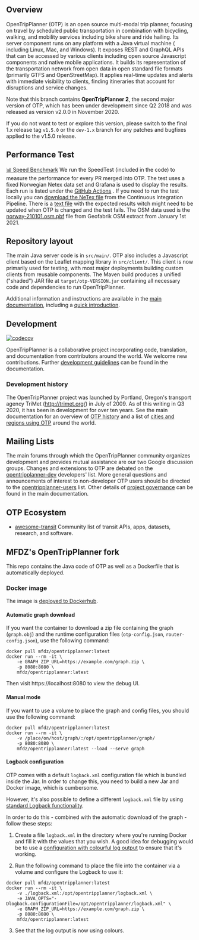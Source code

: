 ## Overview

OpenTripPlanner (OTP) is an open source multi-modal trip planner, focusing on travel by scheduled
public transportation in combination with bicycling, walking, and mobility services including bike
share and ride hailing. Its server component runs on any platform with a Java virtual machine (
including Linux, Mac, and Windows). It exposes REST and GraphQL APIs that can be accessed by various
clients including open source Javascript components and native mobile applications. It builds its
representation of the transportation network from open data in open standard file formats (primarily
GTFS and OpenStreetMap). It applies real-time updates and alerts with immediate visibility to
clients, finding itineraries that account for disruptions and service changes.

Note that this branch contains **OpenTripPlanner 2**, the second major version of OTP, which has
been under development since Q2 2018 and was released as version v2.0.0 in November 2020.

If you do not want to test or explore this version, please switch to the final 1.x release
tag `v1.5.0` or the `dev-1.x` branch for any patches and bugfixes applied to the v1.5.0 release.

## Performance Test

[📊 Speed Benchmark](https://otp-performance.leonard.io/) We run the SpeedTest (included in the
code) to measure the performance for every PR merged into OTP. The test uses a fixed Norwegian Netex
data set and Grafana is used to display the results. Each run is listed under
the [GitHub Actions](https://github.com/opentripplanner/OpenTripPlanner/actions/workflows/performance-test.yml)
. If you need to run the test locally you
can [download the NeTex file](https://leonard.io/otp/rb_norway-aggregated-netex-2021-12-11.zip) from
the Continuous Integration Pipeline. There is
a [text file](test/ci-performance-test/travelSearch-expected-results.csv) with the expected results
witch might need to be updated when OTP is changed and the test fails. The OSM data used is
the [norway-210101.osm.pbf](https://download.geofabrik.de/europe/norway-210101.osm.pbf) file from
Geofabrik OSM extract from January 1st 2021.

## Repository layout

The main Java server code is in `src/main/`. OTP also includes a Javascript client based on the
Leaflet mapping library in `src/client/`. This client is now primarily used for testing, with most
major deployments building custom clients from reusable components. The Maven build produces a
unified ("shaded") JAR file at `target/otp-VERSION.jar` containing all necessary code and
dependencies to run OpenTripPlanner.

Additional information and instructions are available in
the [main documentation](http://docs.opentripplanner.org/en/dev-2.x/), including a
[quick introduction](http://docs.opentripplanner.org/en/dev-2.x/Basic-Tutorial/).

## Development

[![codecov](https://codecov.io/gh/opentripplanner/OpenTripPlanner/branch/dev-2.x/graph/badge.svg?token=ak4PbIKgZ1)](https://codecov.io/gh/opentripplanner/OpenTripPlanner)

OpenTripPlanner is a collaborative project incorporating code, translation, and documentation from
contributors around the world. We welcome new contributions.
Further [development guidelines](http://docs.opentripplanner.org/en/latest/Developers-Guide/) can be
found in the documentation.

### Development history

The OpenTripPlanner project was launched by Portland, Oregon's transport agency
TriMet (http://trimet.org/) in July of 2009. As of this writing in Q3 2020, it has been in
development for over ten years. See the main documentation for an overview
of [OTP history](http://docs.opentripplanner.org/en/dev-2.x/History/) and a list
of [cities and regions using OTP](http://docs.opentripplanner.org/en/dev-2.x/Deployments/) around
the world.

## Mailing Lists

The main forums through which the OpenTripPlanner community organizes development and provides
mutual assistance are our two Google discussion groups. Changes and extensions to OTP are debated on
the [opentripplanner-dev](https://groups.google.com/forum/#!forum/opentripplanner-dev) developers'
list. More general questions and announcements of interest to non-developer OTP users should be
directed to
the [opentripplanner-users](https://groups.google.com/forum/#!forum/opentripplanner-users) list.
Other details of [project governance](http://docs.opentripplanner.org/en/dev-2.x/Governance/) can be
found in the main documentation.

## OTP Ecosystem

- [awesome-transit](https://github.com/CUTR-at-USF/awesome-transit) Community list of transit APIs,
  apps, datasets, research, and software.

## MFDZ's OpenTripPlanner fork

This repo contains the Java code of OTP as well as a Dockerfile that is automatically deployed.

### Docker image

The image is [deployed to Dockerhub](https://hub.docker.com/r/mfdz/opentripplanner).

#### Automatic graph download

If you want the container to download a zip file containing the graph (`graph.obj`) and 
the runtime configuration files (`otp-config.json`, `router-config.json`), use the following command:

```
docker pull mfdz/opentripplanner:latest
docker run --rm -it \ 
    -e GRAPH_ZIP_URL=https://example.com/graph.zip \
    -p 8080:8080 \
    mfdz/opentripplanner:latest
```

Then visit https://localhost:8080 to view the debug UI.

#### Manual mode

If you want to use a volume to place the graph and config files, you should use the following command:

```
docker pull mfdz/opentripplanner:latest
docker run --rm -it \ 
    -v /place/on/host/graph/:/opt/opentripplanner/graph/
    -p 8080:8080 \
    mfdz/opentripplanner:latest --load --serve graph
```

#### Logback configuration

OTP comes with a default `logback.xml` configuration file which is bundled inside the Jar. In
order to change this, you need to build a new Jar and Docker image, which is cumbersome.

However, it's also possible to define a different `logback.xml` file by using [standard Logback
functionality](http://logback.qos.ch/manual/configuration.html#configFileProperty).

In order to do this - combined with the automatic download of the graph - follow these steps:

1. Create a file `logback.xml` in the directory where you're running Docker and fill it with the values that you wish.
   A good idea for debugging would be to use a [configuration with colourful log output](https://stackoverflow.com/a/27899234/99022) to ensure that it's working.

2. Run the following command to place the file into the container via a volume and configure the Logback to use it:
```
docker pull mfdz/opentripplanner:latest
docker run --rm -it \
    -v ./logback.xml:/opt/opentripplanner/logback.xml \
    -e JAVA_OPTS="-Dlogback.configurationFile=/opt/opentripplanner/logback.xml" \
    -e GRAPH_ZIP_URL=https://example.com/graph.zip \
    -p 8080:8080 \
    mfdz/opentripplanner:latest
```
3. See that the log output is now using colours.